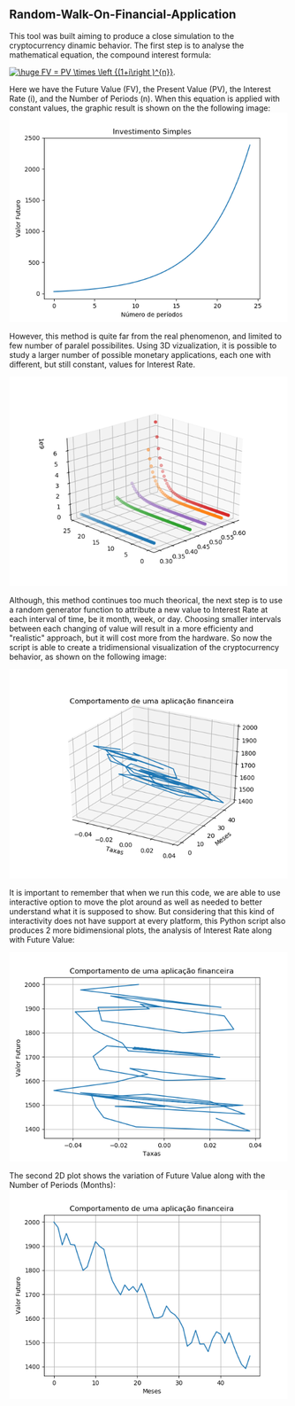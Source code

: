 ## Random-Walk-On-Financial-Application
This tool was built aiming to produce a close simulation to the cryptocurrency dinamic behavior.
The first step is to analyse the mathematical equation, the compound interest formula:

<a href="https://www.codecogs.com/eqnedit.php?latex=\fn_phv&space;\huge&space;FV&space;=&space;PV&space;\times&space;\left&space;{(1&plus;i\right&space;)^{n}}" target="_blank"><img src="https://latex.codecogs.com/gif.latex?\fn_phv&space;\huge&space;FV&space;=&space;PV&space;\times&space;\left&space;{(1&plus;i\right&space;)^{n}}" title="\huge FV = PV \times \left {(1+i\right )^{n}}" /></a>.

Here we have the Future Value (FV), the Present Value (PV), the Interest Rate (i), and the Number of Periods (n).
When this equation is applied with constant values, the graphic result is shown on the the following image:
![alt text](https://github.com/Heictor/Random-Walk-On-Financial-Application/blob/master/SimpleApplication_1.png)

However, this method is quite far from the real phenomenon, and limited to few number of paralel possibilites.
Using 3D vizualization, it is possible to study a larger number of possible monetary applications, each one with different, but still constant, values for Interest Rate.

![alt text](https://github.com/Heictor/Random-Walk-On-Financial-Application/blob/master/Figure_1.png)

Although, this method continues too much theorical, the next step is to use a random generator function to attribute a new value to Interest Rate at each interval of time, be it month, week, or day. Choosing smaller intervals between each changing of value will result in a more efficienty and "realistic" approach, but it will cost more from the hardware.
So now the script is able to create a tridimensional visualization of the cryptocurrency behavior, as shown on the following image:

![alt text](https://github.com/Heictor/Random-Walk-On-Financial-Application/blob/master/3D_i_n_FV.png)

It is important to remember that when we run this code, we are able to use interactive option to move the plot around as well as needed to better understand what it is supposed to show. But considering that this kind of interactivity does not have support at every platform, this Python script also produces 2 more bidimensional plots, the analysis of Interest Rate along with Future Value:

![alt text](https://github.com/Heictor/Random-Walk-On-Financial-Application/blob/master/i_FV.png)

The second 2D plot shows the variation of Future Value along with the Number of Periods (Months):
![alt text](https://github.com/Heictor/Random-Walk-On-Financial-Application/blob/master/n_FV.png)
